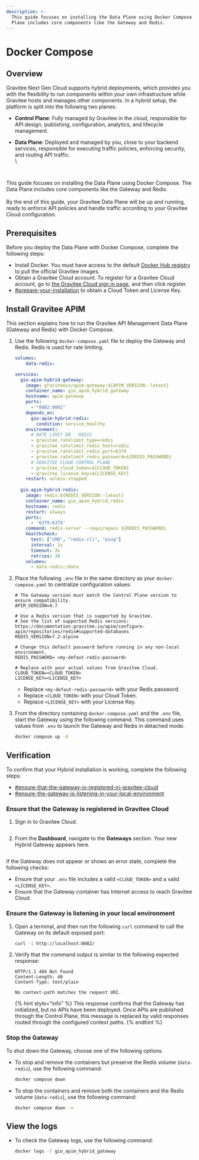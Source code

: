 ```yaml
---
description: >-
  This guide focuses on installing the Data Plane using Docker Compose. The Data
  Plane includes core components like the Gateway and Redis.
---
```


# Docker Compose

## Overview

Gravitee Next Gen Cloud supports hybrid deployments, which provides you with the flexibility to run components within your own infrastructure while Gravitee hosts and manages other components. In a hybrid setup, the platform is split into the following two planes:

* **Control Plane**: Fully managed by Gravitee in the cloud, responsible for API design, publishing, configuration, analytics, and lifecycle management.
*   **Data Plane**: Deployed and managed by you, close to your backend services, responsible for executing traffic policies, enforcing security, and routing API traffic.\
    \


    <figure><img src="../../../.gitbook/assets/docker-compose-overview-.png" alt=""><figcaption></figcaption></figure>

<img src="../../../.gitbook/assets/file.excalidraw.svg" alt="" class="gitbook-drawing">

This guide focuses on installing the Data Plane using Docker Compose. The Data Plane includes core components like the Gateway and Redis.\
\
By the end of this guide, your Gravitee Data Plane will be up and running, ready to enforce API policies and handle traffic according to your Gravitee Cloud configuration.

## Prerequisites

Before you deploy the Data Plane with Docker Compose, complete the following steps:

* Install Docker. You must have access to the default [Docker Hub registry](https://hub.docker.com/) to pull the official Gravitee images.
* Obtain a Gravitee Cloud account. To register for a Gravitee Cloud account, go to [the Gravitee Cloud sign in page](http://cloud.gravitee.io/signup), and then click register.
* [#prepare-your-installation](../#prepare-your-installation "mention") to obtain a Cloud Token and License Key.

## Install Gravitee APIM

This section explains how to run the Gravitee API Management Data Plane (Gateway and Redis) with Docker Compose.

1.  Use the following `docker-compose.yaml` file to deploy the Gateway and Redis. Redis is used for rate limiting.

    ```yaml
    volumes:
        data-redis:

    services:
      gio-apim-hybrid-gateway:
        image: graviteeio/apim-gateway:${APIM_VERSION:-latest}
        container_name: gio_apim_hybrid_gateway
        hostname: apim-gateway
        ports:
          - "8082:8082"
        depends_on:
          gio-apim-hybrid-redis:
            condition: service_healthy
        environment:
          # RATE LIMIT DB - REDIS
          - gravitee_ratelimit_type=redis
          - gravitee_ratelimit_redis_host=redis
          - gravitee_ratelimit_redis_port=6379
          - gravitee_ratelimit_redis_password=${REDIS_PASSWORD}
          # GRAVITEE CLOUD CONTROL PLANE
          - gravitee_cloud_token=${CLOUD_TOKEN}
          - gravitee_license_key=${LICENSE_KEY}
        restart: unless-stopped
      
      gio-apim-hybrid-redis:
        image: redis:${REDIS_VERSION:-latest}
        container_name: gio_apim_hybrid_redis
        hostname: redis
        restart: always
        ports:
          - '6379:6379'
        command: redis-server --requirepass ${REDIS_PASSWORD}
        healthcheck:
          test: ["CMD", "redis-cli", "ping"]
          interval: 1s
          timeout: 3s
          retries: 30
        volumes: 
          - data-redis:/data
    ```
2.  Place the following `.env` file in the same directory as your `docker-compose.yaml` to centralize configuration values:

    ```env
    # The Gateway version must match the Control Plane version to ensure compatibility.
    APIM_VERSION=4.7

    # Use a Redis version that is supported by Gravitee.
    # See the list of supported Redis versions: https://documentation.gravitee.io/apim/configure-apim/repositories/redis#supported-databases
    REDIS_VERSION=7.2-alpine

    # Change this default password before running in any non-local environment.
    REDIS_PASSWORD= <my-defaut-redis-password>

    # Replace with your actual values from Gravitee Cloud.
    CLOUD_TOKEN=<CLOUD_TOKEN>
    LICENSE_KEY=<LICENSE_KEY>
    ```

    * Replace `<my-defaut-redis-password>` with your Redis password.
    * Replace `<CLOUD_TOKEN>` with your Cloud Token.
    * Replace `<LICENSE_KEY>` with your License Key.
3.  From the directory containing `docker-compose.yaml` and the `.env` file, start the Gateway using the following command. This command uses values from `.env` to launch the Gateway and Redis in detached mode.

    ```sh
    docker compose up -d
    ```

## Verification

To confirm that your Hybrid installation is working, complete the following steps:

* [#ensure-that-the-gateway-is-registered-in-gravitee-cloud](docker-compose.md#ensure-that-the-gateway-is-registered-in-gravitee-cloud "mention")
* [#ensure-the-gateway-is-listening-in-your-local-environment](docker-compose.md#ensure-the-gateway-is-listening-in-your-local-environment "mention")

### Ensure that the Gateway is registered in Gravitee Cloud

1.  Sign in to Gravitee Cloud.

    <figure><img src="../../../.gitbook/assets/image (306).png" alt=""><figcaption></figcaption></figure>
2.  From the **Dashboard**, navigate to the **Gateways** section. Your new Hybrid Gateway appears here.

    <figure><img src="../../../.gitbook/assets/0023A006-6B47-468B-923B-AA823EF40368_1_201_a.jpeg" alt=""><figcaption></figcaption></figure>

If the Gateway does not appear or shows an error state, complete the following checks:

* Ensure that your `.env` file includes a valid `<CLOUD_TOKEN>` and a valid `<LICENSE_KEY>`.
* Ensure that the Gateway container has Internet access to reach Gravitee Cloud.

### **Ensure the Gateway is listening in your local environment**

1.  Open a terminal, and then run the following `curl` command to call the Gateway on its default exposed port:

    ```bash
    curl -i http://localhost:8082/
    ```
2.  Verify that the command output is similar to the following expected response:

    ```http
    HTTP/1.1 404 Not Found
    Content-Length: 40
    Content-Type: text/plain

    No context-path matches the request URI.
    ```



    {% hint style="info" %}
    This response confirms that the Gateway has initialized, but no APIs have been deployed. Once APIs are published through the Control Plane, this message is replaced by valid responses routed through the configured context paths.
    {% endhint %}

### Stop the Gateway

To shut down the Gateway, choose one of the following options.

*   To stop and remove the containers but preserve the Redis volume (`data-redis`), use the following command:

    ```sh
    docker compose down
    ```
*   To stop the containers and remove both the containers and the Redis volume (`data-redis`), use the following command:

    ```sh
    docker compose down -v
    ```

## View the logs

*   To check the Gateway logs, use the following command:&#x20;

    ```sh
    docker logs -f gio_apim_hybrid_gateway
    ```
